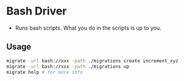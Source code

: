 # Bash Driver

* Runs bash scripts. What you do in the scripts is up to you.

## Usage

```bash
migrate -url bash://xxx -path ./migrations create increment_xyz
migrate -url bash://xxx -path ./migrations up
migrate help # for more info
```